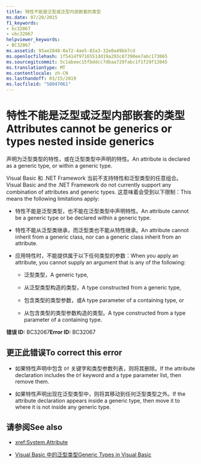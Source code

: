 ```yaml
---
title: 特性不能是泛型或泛型内部嵌套的类型
ms.date: 07/20/2015
f1_keywords:
- bc32067
- vbc32067
helpviewer_keywords:
- BC32067
ms.assetid: 93ae2848-0a72-4ae5-82a3-32e0a49bb7cd
ms.openlocfilehash: 1f5414f9716551dd19a293c87390ee7abc173065
ms.sourcegitcommit: 5c1abeec15fbddcc7dbaa729fabc1f1f29f12045
ms.translationtype: MT
ms.contentlocale: zh-CN
ms.lasthandoff: 03/15/2019
ms.locfileid: "58047061"
---
```

# <a name="attributes-cannot-be-generics-or-types-nested-inside-generics"></a><span data-ttu-id="469e5-102">特性不能是泛型或泛型内部嵌套的类型</span><span class="sxs-lookup"><span data-stu-id="469e5-102">Attributes cannot be generics or types nested inside generics</span></span>
<span data-ttu-id="469e5-103">声明为泛型类型的特性，或在泛型类型中声明的特性。</span><span class="sxs-lookup"><span data-stu-id="469e5-103">An attribute is declared as a generic type, or within a generic type.</span></span>  
  
 <span data-ttu-id="469e5-104">Visual Basic 和 .NET Framework 当前不支持特性和泛型类型的任意组合。</span><span class="sxs-lookup"><span data-stu-id="469e5-104">Visual Basic and the .NET Framework do not currently support any combination of attributes and generic types.</span></span> <span data-ttu-id="469e5-105">这意味着会受到以下限制：</span><span class="sxs-lookup"><span data-stu-id="469e5-105">This means the following limitations apply:</span></span>  
  
-   <span data-ttu-id="469e5-106">特性不能是泛型类型，也不能在泛型类型中声明特性。</span><span class="sxs-lookup"><span data-stu-id="469e5-106">An attribute cannot be a generic type or be declared within a generic type.</span></span>  
  
-   <span data-ttu-id="469e5-107">特性不能从泛型类继承，而泛型类也不能从特性继承。</span><span class="sxs-lookup"><span data-stu-id="469e5-107">An attribute cannot inherit from a generic class, nor can a generic class inherit from an attribute.</span></span>  
  
-   <span data-ttu-id="469e5-108">应用特性时，不能提供属于以下任何类型的参数：</span><span class="sxs-lookup"><span data-stu-id="469e5-108">When you apply an attribute, you cannot supply an argument that is any of the following:</span></span>  
  
    -   <span data-ttu-id="469e5-109">泛型类型，</span><span class="sxs-lookup"><span data-stu-id="469e5-109">A generic type,</span></span>  
  
    -   <span data-ttu-id="469e5-110">从泛型类型构造的类型，</span><span class="sxs-lookup"><span data-stu-id="469e5-110">A type constructed from a generic type,</span></span>  
  
    -   <span data-ttu-id="469e5-111">包含类型的类型参数，或</span><span class="sxs-lookup"><span data-stu-id="469e5-111">A type parameter of a containing type, or</span></span>  
  
    -   <span data-ttu-id="469e5-112">从包含类型的类型参数构造的类型。</span><span class="sxs-lookup"><span data-stu-id="469e5-112">A type constructed from a type parameter of a containing type.</span></span>  
  
 <span data-ttu-id="469e5-113">**错误 ID:** BC32067</span><span class="sxs-lookup"><span data-stu-id="469e5-113">**Error ID:** BC32067</span></span>  
  
## <a name="to-correct-this-error"></a><span data-ttu-id="469e5-114">更正此错误</span><span class="sxs-lookup"><span data-stu-id="469e5-114">To correct this error</span></span>  
  
-   <span data-ttu-id="469e5-115">如果特性声明中包含 `Of` 关键字和类型参数列表，则将其删除。</span><span class="sxs-lookup"><span data-stu-id="469e5-115">If the attribute declaration includes the `Of` keyword and a type parameter list, then remove them.</span></span>  
  
-   <span data-ttu-id="469e5-116">如果特性声明出现在泛型类型中，则将其移动到任何泛型类型之外。</span><span class="sxs-lookup"><span data-stu-id="469e5-116">If the attribute declaration appears inside a generic type, then move it to where it is not inside any generic type.</span></span>  
  
## <a name="see-also"></a><span data-ttu-id="469e5-117">请参阅</span><span class="sxs-lookup"><span data-stu-id="469e5-117">See also</span></span>

- <xref:System.Attribute>

- [<span data-ttu-id="469e5-118">Visual Basic 中的泛型类型</span><span class="sxs-lookup"><span data-stu-id="469e5-118">Generic Types in Visual Basic</span></span>](../../visual-basic/programming-guide/language-features/data-types/generic-types.md)
